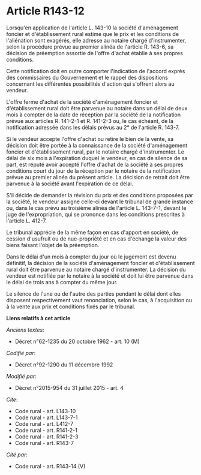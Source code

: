 # Article R143-12

Lorsqu'en application de l'article L. 143-10 la société d'aménagement foncier et d'établissement rural estime que le prix et
les conditions de l'aliénation sont exagérés, elle adresse au notaire chargé d'instrumenter, selon la procédure prévue au
premier alinéa de l'article R. 143-6, sa décision de préemption assortie de l'offre d'achat établie à ses propres
conditions. 

Cette notification doit en outre comporter l'indication de l'accord exprès des commissaires du Gouvernement et le rappel des
dispositions concernant les différentes possibilités d'action qui s'offrent alors au vendeur. 

L'offre ferme d'achat de la société d'aménagement foncier et d'établissement rural doit être parvenue au notaire dans un
délai de deux mois à compter de la date de réception par la société de la notification prévue aux articles R. 141-2-1 et R.
141-2-3 ou, le cas échéant, de la notification adressée dans les délais prévus au 2° de l'article R. 143-7. 

Si le vendeur accepte l'offre d'achat ou retire le bien de la vente, sa décision doit être portée à la connaissance de la
société d'aménagement foncier et d'établissement rural, par le notaire chargé d'instrumenter. Le délai de six mois à
l'expiration duquel le vendeur, en cas de silence de sa part, est réputé avoir accepté l'offre d'achat de la société à ses
propres conditions court du jour de la réception par le notaire de la notification prévue au premier alinéa du présent
article. La décision de retrait doit être parvenue à la société avant l'expiration de ce délai. 

S'il décide de demander la révision du prix et des conditions proposées par la société, le vendeur assigne celle-ci devant le
tribunal de grande instance ou, dans le cas prévu au troisième alinéa de l'article L. 143-7-1, devant le juge de
l'expropriation, qui se prononce dans les conditions prescrites à l'article L. 412-7. 

Le tribunal apprécie de la même façon en cas d'apport en société, de cession d'usufruit ou de nue-propriété et en cas
d'échange la valeur des biens faisant l'objet de la préemption. 

Dans le délai d'un mois à compter du jour où le jugement est devenu définitif, la décision de la société d'aménagement
foncier et d'établissement rural doit être parvenue au notaire chargé d'instrumenter. La décision du vendeur est notifiée par
le notaire à la société et doit lui être parvenue dans le délai de trois ans à compter du même jour. 

Le silence de l'une ou de l'autre des parties pendant le délai dont elles disposent respectivement vaut renonciation, selon
le cas, à l'acquisition ou à la vente aux prix et conditions fixés par le tribunal.

**Liens relatifs à cet article**

_Anciens textes_:

  - Décret n°62-1235 du 20 octobre 1962 - art. 10 (M)

_Codifié par_:

  - Décret n°92-1290 du 11 décembre 1992

_Modifié par_:

  - Décret n°2015-954 du 31 juillet 2015 - art. 4

_Cite_:

  - Code rural - art. L143-10
  - Code rural - art. L143-7-1
  - Code rural - art. L412-7
  - Code rural - art. R141-2-1
  - Code rural - art. R141-2-3
  - Code rural - art. R143-7

_Cité par_:

  - Code rural - art. R143-14 (V)
